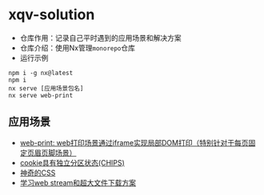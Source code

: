 # xqv-solution
- 仓库作用：记录自己平时遇到的应用场景和解决方案
- 仓库介绍：使用Nx管理`monorepo`仓库
- 运行示例
```shell
npm i -g nx@latest
npm i
nx serve [应用场景包名]
nx serve web-print
```
## 应用场景
- [web-print: web打印场景通过iframe实现局部DOM打印（特别针对于每页固定页眉页脚场景）](./packages/web-print/README.md)
- [cookie具有独立分区状态(CHIPS)](./packages/cookie3th/README.md)
- [神奇的CSS](./packages/amazing-css/README.md)
- [学习web stream和超大文件下载方案](./packages/oversize-file-download/README.md)
